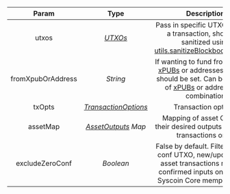 |              Param               |   Type    |                         Description                          | Required |
| :------------------------------: | :-------: | :----------------------------------------------------------: | :------: |
|    utxos    | [*UTXOs*](types/#utxos)  | Pass in specific UTXOs to fund a transaction, should be sanitized using <a href="utils/#sanitizeblockbookutxos">utils.sanitizeBlockbookUTXOs()</a> |    yes     |
|        fromXpubOrAddress         | *String*  | If wanting to fund from specific [xPUBs](https://learnmeabitcoin.com/technical/extended-keys#:~:text=An%20extended%20key%20is%20a,in%20a%20hierarchical%20deterministic%20wallet.&text=In%20addition%2C%20a%20corresponding%20extended,the%20same%20child%20public%20keys%20.) or addresses this field should be set. Can be an array of [xPUBs](https://learnmeabitcoin.com/technical/extended-keys#:~:text=An%20extended%20key%20is%20a,in%20a%20hierarchical%20deterministic%20wallet.&text=In%20addition%2C%20a%20corresponding%20extended,the%20same%20child%20public%20keys%20.) or addresses in combination | no |
|   txOpts   | [*TransactionOptions*](types/#transactionoptions)  |                     Transaction options                      | no |
| assetMap |   [*AssetOutputs*](types/#assetoutputs) *Map*   | Mapping of asset GUIDs to their desired outputs (For asset transactions only) | no |
|         excludeZeroConf          | *Boolean* | False by default. Filtering out 0 conf UTXO, new/update/send asset transactions must use confirmed inputs only, as per Syscoin Core mempool policy | no |
